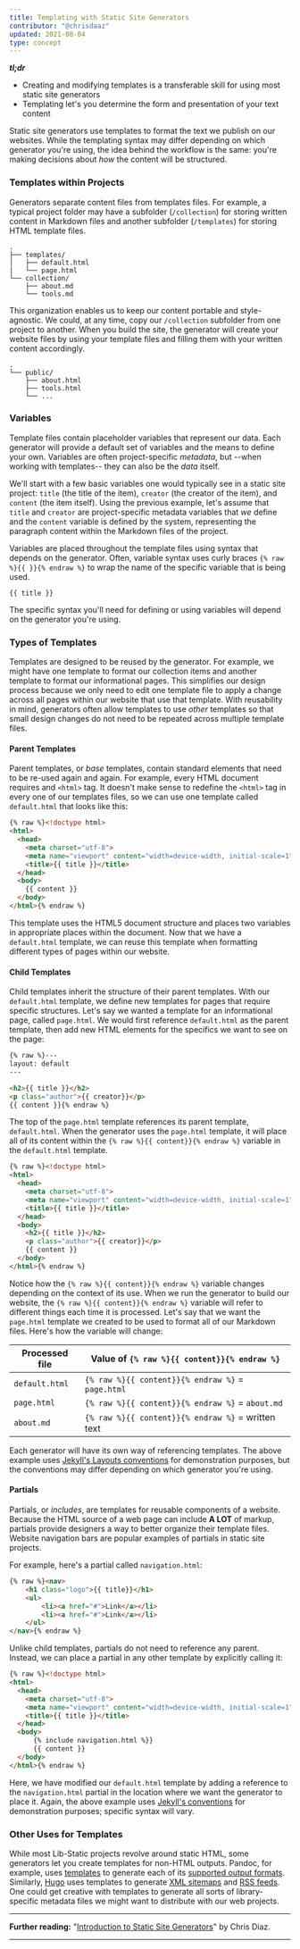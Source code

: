 ```yaml
---
title: Templating with Static Site Generators
contributor: "@chrisdaaz"
updated: 2021-08-04
type: concept
---
```


***tl;dr***

- Creating and modifying templates is a transferable skill for using most static site generators
- Templating let's you determine the form and presentation of your text content

Static site generators use templates to format the text we publish on our websites. While the templating syntax may differ depending on which generator you're using, the idea behind the workflow is the same: you're making decisions about _how_ the content will be structured.

### Templates within Projects

Generators separate content files from templates files. For example, a typical project folder may have a subfolder (`/collection`) for storing written content in Markdown files and another subfolder (`/templates`) for storing HTML template files. 

```
.
├── templates/
│   ├── default.html
|   └── page.html
└── collection/
    ├── about.md
    └── tools.md
```

This organization enables us to keep our content portable and style-agnostic. We could, at any time, copy our `/collection` subfolder from one project to another. When you build the site, the generator will create your website files by using your template files and filling them with your written content accordingly. 

```
.
└── public/
    ├── about.html
    ├── tools.html
    └── ...
```
### Variables

Template files contain placeholder variables that represent our data. Each generator will provide a default set of variables and the means to define your own. Variables are often project-specific _metadata_, but --when working with templates-- they can also be the _data_ itself. 

We'll start with a few basic variables one would typically see in a static site project: `title` (the title of the item), `creator` (the creator of the item), and `content` (the item itself). Using the previous example, let's assume that `title` and `creator` are project-specific metadata variables that _we_ define and the `content` variable is defined by the system, representing the paragraph content within the Markdown files of the project.

Variables are placed throughout the template files using syntax that depends on the generator. Often, variable syntax uses curly braces `{% raw %}{{ }}{% endraw %}` to wrap the name of the specific variable that is being used.

```
{{ title }}
```

The specific syntax you'll need for defining or using variables will depend on the generator you're using.

### Types of Templates

Templates are designed to be reused by the generator. For example, we might have one template to format our collection items and another template to format our informational pages. This simplifies our design process because we only need to edit one template file to apply a change across all pages within our website that use that template. With reusability in mind, generators often allow templates to use _other_ templates so that small design changes do not need to be repeated across multiple template files. 

#### Parent Templates

Parent templates, or _base_ templates, contain standard elements that need to be re-used again and again. For example, every HTML document requires and `<html>` tag. It doesn't make sense to redefine the `<html>` tag in every one of our templates files, so we can use one template called `default.html` that looks like this:

```html
{% raw %}<!doctype html>
<html>
  <head>
    <meta charset="utf-8">
    <meta name="viewport" content="width=device-width, initial-scale=1">
    <title>{{ title }}</title>
  </head>
  <body>
    {{ content }}
  </body>
</html>{% endraw %}
```

This template uses the HTML5 document structure and places two variables in appropriate places within the document. Now that we have a `default.html` template, we can reuse this template when formatting different types of pages within our website. 

#### Child Templates

Child templates inherit the structure of their parent templates. With our `default.html` template, we define new templates for pages that require specific structures. Let's say we wanted a template for an informational page, called `page.html`. We would first reference `default.html` as the parent template, then add new HTML elements for the specifics we want to see on the page:

```html
{% raw %}---
layout: default
---

<h2>{{ title }}</h2>
<p class="author">{{ creator}}</p>
{{ content }}{% endraw %}
```

The top of the `page.html` template references its parent template, `default.html`. When the generator uses the `page.html` template, it will place all of its content within the `{% raw %}{{ content}}{% endraw %}` variable in the `default.html` template. 

```html
{% raw %}<!doctype html>
<html>
  <head>
    <meta charset="utf-8">
    <meta name="viewport" content="width=device-width, initial-scale=1">
    <title>{{ title }}</title>
  </head>
  <body>
    <h2>{{ title }}</h2>
    <p class="author">{{ creator}}</p>
    {{ content }}
  </body>
</html>{% endraw %}
```

Notice how the `{% raw %}{{ content}}{% endraw %}` variable changes depending on the context of its use. When we run the generator to build our website, the `{% raw %}{{ content}}{% endraw %}` variable will refer to different things each time it is processed. Let's say that we want the `page.html` template we created to be used to format all of our Markdown files. Here's how the variable will change:

| Processed file    | Value of `{% raw %}{{ content}}{% endraw %}`       |
| ------------------|--------------------------------|
| `default.html`    | `{% raw %}{{ content}}{% endraw %}` = `page.html`  |
| `page.html`       | `{% raw %}{{ content}}{% endraw %}` = `about.md`   |
| `about.md`        | `{% raw %}{{ content}}{% endraw %}` = written text |

Each generator will have its own way of referencing templates. The above example uses [Jekyll's Layouts conventions](https://jekyllrb.com/docs/step-by-step/04-layouts/) for demonstration purposes, but the conventions may differ depending on which generator you're using. 

#### Partials

Partials, or _includes_, are templates for reusable components of a website. Because the HTML source of a web page can include **A LOT** of markup, partials provide designers a way to better organize their template files. Website navigation bars are popular examples of partials in static site projects. 

For example, here's a partial called `navigation.html`:

```html
{% raw %}<nav>
    <h1 class="logo">{{ title}}</h1>
    <ul>
        <li><a href="#">Link</a></li>
        <li><a href="#">Link</a></li>
    </ul>
</nav>{% endraw %}
```

Unlike child templates, partials do not need to reference any parent. Instead, we can place a partial in any other template by explicitly calling it:

```html
{% raw %}<!doctype html>
<html>
  <head>
    <meta charset="utf-8">
    <meta name="viewport" content="width=device-width, initial-scale=1">
    <title>{{ title }}</title>
  </head>
  <body>
      {% include navigation.html %}}
      {{ content }}
  </body>
</html>{% endraw %}
```

Here, we have modified our `default.html` template by adding a reference to the `navigation.html` partial in the location where we want the generator to place it. Again, the above example uses [Jekyll's conventions](https://jekyllrb.com/docs/includes/) for demonstration purposes; specific syntax will vary.

### Other Uses for Templates

While most Lib-Static projects revolve around static HTML, some generators let you create templates for non-HTML outputs. Pandoc, for example, uses [templates](https://pandoc.org/MANUAL.html#templates) to generate each of its [supported output formats](https://pandoc.org/). Similarly, [Hugo](https://gohugo.io/) uses templates to generate [XML sitemaps](https://gohugo.io/templates/sitemap-template/) and [RSS feeds](https://gohugo.io/templates/rss/). One could get creative with templates to generate all sorts of library-specific metadata files we might want to distribute with our web projects. 

***

**Further reading:** "[Introduction to Static Site Generators](https://chrisdaaz.github.io/static-web-scholcomm/tutorials/static-site-generators/)" by Chris Diaz.

***